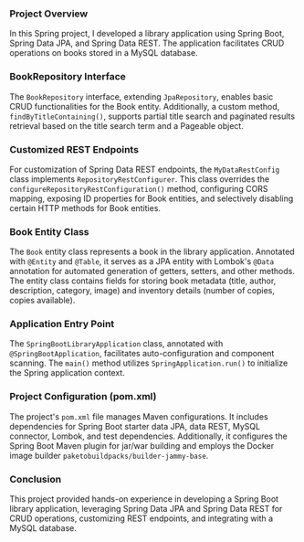 ### Project Overview

In this Spring project, I developed a library application using Spring Boot, Spring Data JPA, and Spring Data REST. The application facilitates CRUD operations on books stored in a MySQL database.

### BookRepository Interface

The `BookRepository` interface, extending `JpaRepository`, enables basic CRUD functionalities for the Book entity. Additionally, a custom method, `findByTitleContaining()`, supports partial title search and paginated results retrieval based on the title search term and a Pageable object.

### Customized REST Endpoints

For customization of Spring Data REST endpoints, the `MyDataRestConfig` class implements `RepositoryRestConfigurer`. This class overrides the `configureRepositoryRestConfiguration()` method, configuring CORS mapping, exposing ID properties for Book entities, and selectively disabling certain HTTP methods for Book entities.

### Book Entity Class

The `Book` entity class represents a book in the library application. Annotated with `@Entity` and `@Table`, it serves as a JPA entity with Lombok's `@Data` annotation for automated generation of getters, setters, and other methods. The entity class contains fields for storing book metadata (title, author, description, category, image) and inventory details (number of copies, copies available).

### Application Entry Point

The `SpringBootLibraryApplication` class, annotated with `@SpringBootApplication`, facilitates auto-configuration and component scanning. The `main()` method utilizes `SpringApplication.run()` to initialize the Spring application context.

### Project Configuration (pom.xml)

The project's `pom.xml` file manages Maven configurations. It includes dependencies for Spring Boot starter data JPA, data REST, MySQL connector, Lombok, and test dependencies. Additionally, it configures the Spring Boot Maven plugin for jar/war building and employs the Docker image builder `paketobuildpacks/builder-jammy-base`.

### Conclusion

This project provided hands-on experience in developing a Spring Boot library application, leveraging Spring Data JPA and Spring Data REST for CRUD operations, customizing REST endpoints, and integrating with a MySQL database.
